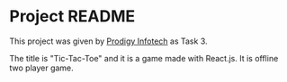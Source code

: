# Project README

This project was given by [Prodigy Infotech](https://prodigyinfotech.dev/) as Task 3.

The title is "Tic-Tac-Toe" and it is a game made with React.js. It is offline two player game.

